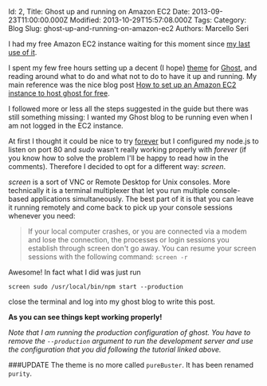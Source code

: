 Id: 2,
Title: Ghost up and running on Amazon EC2
Date: 2013-09-23T11:00:00.000Z
Modified: 2013-10-29T15:57:08.000Z
Tags:
Category: Blog
Slug: ghost-up-and-running-on-amazon-ec2
Authors: Marcello Seri

I had my free Amazon EC2 instance waiting for this moment since [my last use of it](https://github.com/mseri/pplofthesoil). 

I spent my few free hours setting up a decent (I hope) [theme](https://github.com/mseri/purity) for [Ghost](http://ghost.org), and reading around what to do and what not to do to have it up and running. My main reference was the nice blog post [How to set up an Amazon EC2 instance to host ghost for free](http://www.howtoinstallghost.com/how-to-setup-an-amazon-ec2-instance-to-host-ghost-for-free/).

I followed more or less all the steps suggested in the guide but there was still something missing: I wanted my Ghost blog to be running even when I am not logged in the EC2 instance.

At first I thought it could be nice to try [forever](https://github.com/nodejitsu/forever) but I configured my node.js to listen on port 80 and _sudo_ wasn't really working properly with _forever_ (if you know how to solve the problem I'll be happy to read how in the comments). Therefore I decided to opt for a different way: _screen_.

_screen_ is a sort of VNC or Remote Desktop for Unix consoles. More technically it is a terminal multiplexer that let you run multiple console-based applications simultaneously. The best part of it is that you can leave it running remotely and come back to pick up your console sessions whenever you need:
 > If your local computer crashes, or you are connected via a modem and lose the connection, the processes or login sessions you establish through screen don't go away. You can resume your screen sessions with the following command: `screen -r`
 
Awesome! In fact what I did was just run
```
screen sudo /usr/local/bin/npm start --production
```
close the terminal and log into my ghost blog to write this post. 

**As you can see things kept working properly!**

_Note that I am running the production configuration of ghost. You have to remove the `--production` argument to run the development server and use the configuration that you did following the tutorial linked above._

###UPDATE
The theme is no more called `pureBuster`. It has been renamed `purity`.